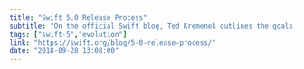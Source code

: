 ```yaml
---
title: "Swift 5.0 Release Process"
subtitle: "On the official Swift blog, Ted Kremenek outlines the goals, release process, and estimated schedule for Swift 5. The primary goal of the next major release is achieving application binary interface stability, meaning Swift code compiled against different Swift compiler versions will be able to interoperate."
tags: ["swift-5","evolution"]
link: "https://swift.org/blog/5-0-release-process/"
date: "2018-09-28 13:08:00"
---
```

